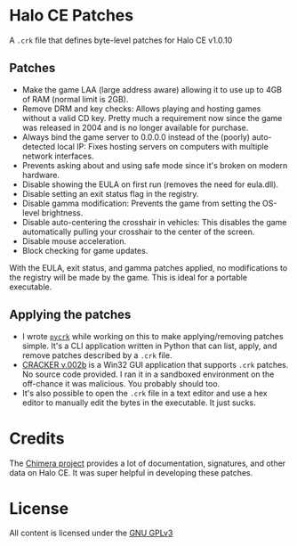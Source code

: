 Halo CE Patches
===============

A `.crk` file that defines byte-level patches for Halo CE v1.0.10

Patches
-------
- Make the game LAA (large address aware) allowing it to use up to 4GB of RAM (normal limit is 2GB).
- Remove DRM and key checks: Allows playing and hosting games without a valid CD key. Pretty much a
  requirement now since the game was released in 2004 and is no longer available for purchase.
- Always bind the game server to 0.0.0.0 instead of the (poorly) auto-detected local IP: Fixes
  hosting servers on computers with multiple network interfaces.
- Prevents asking about and using safe mode since it's broken on modern hardware.
- Disable showing the EULA on first run (removes the need for eula.dll).
- Disable setting an exit status flag in the registry.
- Disable gamma modification: Prevents the game from setting the OS-level brightness.
- Disable auto-centering the crosshair in vehicles: This disables the game automatically pulling
  your crosshair to the center of the screen.
- Disable mouse acceleration.
- Block checking for game updates.

With the EULA, exit status, and gamma patches applied, no modifications to the registry will be made
by the game. This is ideal for a portable executable.

Applying the patches
--------------------
- I wrote [`pycrk`](https://github.com/pR0Ps/pycrk) while working on this to make applying/removing
  patches simple. It's a CLI application written in Python that can list, apply, and remove patches
  described by a `.crk` file.
- [CRACKER v.002b](https://forum.exetools.com/showthread.php?t=18773) is a Win32 GUI application
  that supports `.crk` patches. No source code provided.  I ran it in a sandboxed environment on the
  off-chance it was malicious. You probably should too.
- It's also possible to open the `.crk` file in a text editor and use a hex editor to manually edit
  the bytes in the executable. It just sucks.

Credits
=======
The [Chimera project](https://github.com/Kavawuvi/chimera) provides a lot of documentation,
signatures, and other data on Halo CE. It was super helpful in developing these patches.

License
=======
All content is licensed under the [GNU GPLv3](https://www.gnu.org/licenses/gpl-3.0.en.html)
